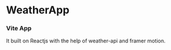 # WeatherApp



<h3>Vite App</h3>
<p>It built on Reactjs with the help of weather-api and framer motion.</p>
